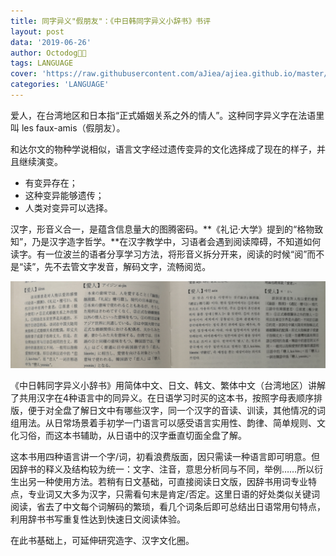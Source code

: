 ```yaml
---
title: 同字异义"假朋友"：《中日韩同字异义小辞书》书评
layout: post
data: '2019-06-26'
author: Octodog🐙🐶
tags: LANGUAGE
cover: 'https://raw.githubusercontent.com/aJiea/ajiea.github.io/master/_posts/190626/cover.jpg'
categories: 'LANGUAGE'
---
```


爱人，在台湾地区和日本指“正式婚姻关系之外的情人”。这种同字异义字在法语里叫 les faux-amis（假朋友）。

和达尔文的物种学说相似，语言文字经过遗传变异的文化选择成了现在的样子，并且继续演变。
- 有变异存在；
- 这种变异能够遗传；
- 人类对变异可以选择。

汉字，形音义合一，是蕴含信息量大的图腾密码。**《礼记‧大学》提到的“格物致知”，乃是汉字造字哲学。**在汉字教学中，习语者会遇到阅读障碍，不知道如何读字。有一位波兰的语者分享学习方法，将形音义拆分开来，阅读的时候“阅”而不是“读”，先不去管文字发音，解码文字，流畅阅览。

![Home](https://raw.githubusercontent.com/aJiea/ajiea.github.io/master/_posts/190626/book.png)

《中日韩同字异义小辞书》用简体中文、日文、韩文、繁体中文（台湾地区）讲解了共用汉字在4种语言中的同异义。在日语学习时买的这本书，按照字母表顺序排版，便于对全盘了解日文中有哪些汉字，同一个汉字的音读、训读，其他情况的词组用法。从日常场景着手初学一门语言可以感受语言实用性、韵律、简单规则、文化习俗，而这本书辅助，从日语中的汉字垂直切面全盘了解。

这本书用四种语言讲一个字/词，初看浪费版面，因只需读一种语言即可明意。但因辞书的释义及结构较为统一：文字、注音，意思分析同与不同，举例……所以衍生出另一种使用方法。若稍有日文基础，可直接阅读日文版，因辞书用词专业特点，专业词又大多为汉字，只需看句末是肯定/否定。这里日语的好处类似关键词阅读，省去了中文每个词解码的繁琐，看几个词条后即可总结出日语常用句特点，利用辞书书写重复性达到快速日文阅读体验。


在此书基础上，可延伸研究造字、汉字文化圈。
